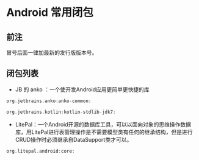 # Android 常用闭包

## 前注

冒号后面一律加最新的发行版版本号。

## 闭包列表

- JB 的 anko ：一个使开发Android应用更简单更快捷的库

```kotlin
org.jetbrains.anko:anko-common:
```

```kotlin
org.jetbrains.kotlin:kotlin-stdlib-jdk7:
```

- LitePal：一个Android开源的数据库工具，可以以面向对象的思维操作数据库，用LitePal进行表管理操作是不需要模型类有任何的继承结构，但是进行CRUD操作时必须继承自DataSupport类才可以。

```kotlin
org.litepal.android:core:
```

